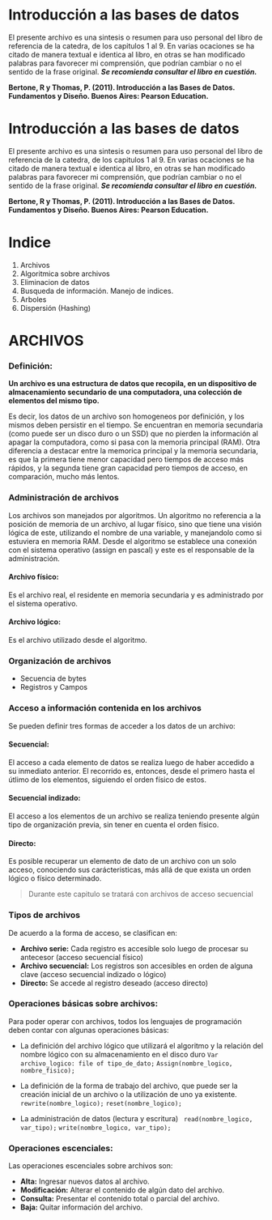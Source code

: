 # Introducción a las bases de datos
El presente archivo es una sintesis o resumen para uso personal del libro de referencia de la catedra, de los capitulos 1 al 9.
En varias ocaciones se ha citado de manera textual e identica al libro, en otras se han modificado palabras para favorecer mi comprensión, que podrían cambiar o no el sentido de la frase original.
***Se recomienda consultar el libro en cuestión.***

**Bertone, R y Thomas, P. (2011). Introducción a las Bases de Datos. Fundamentos y Diseño. Buenos Aires: Pearson Education.**

# Introducción a las bases de datos
El presente archivo es una sintesis o resumen para uso personal del libro de referencia de la catedra, de los capitulos 1 al 9.
En varias ocaciones se ha citado de manera textual e identica al libro, en otras se han modificado palabras para favorecer mi comprensión, que podrían cambiar o no el sentido de la frase original.
***Se recomienda consultar el libro en cuestión.***

**Bertone, R y Thomas, P. (2011). Introducción a las Bases de Datos. Fundamentos y Diseño. Buenos Aires: Pearson Education.**

# Indice
1. Archivos
2. Algoritmica sobre archivos
3. Eliminacion de datos
4. Busqueda de información. Manejo de indices.
5. Arboles
6. Dispersión (Hashing)

# ARCHIVOS
### Definición:
**Un archivo es una estructura de datos que recopila, en un dispositivo de almacenamiento secundario de una computadora, una colección de elementos del mismo tipo.**

Es decir, los datos de un archivo son homogeneos por definición, y los mismos deben persistir en el tiempo.
Se encuentran en memoria secundaria (como puede ser un disco duro o un SSD) que no pierden la información al apagar la computadora, como si pasa con la memoria principal (RAM).
Otra diferencia a destacar entre la memorica principal y la memoria secundaria, es que la primera tiene menor capacidad pero tiempos de acceso más rápidos, y la segunda tiene gran capacidad pero tiempos de acceso, en comparación, mucho más lentos.

### Administración de archivos
Los archivos son manejados por algoritmos.
Un algoritmo no referencia a la posición de memoria de un archivo, al lugar físico, sino que tiene una visión lógica de este, utilizando el nombre de una variable, y manejandolo como si estuviera en memoria RAM.
Desde el algoritmo se establece una conexión con el sistema operativo (assign en pascal) y este es el responsable de la administración.

#### Archivo físico:
Es el archivo real, el residente en memoria secundaria y es administrado por el sistema operativo.

#### Archivo lógico:
Es el archivo utilizado desde el algoritmo.

### Organización de archivos
* Secuencia de bytes
* Registros y Campos

### Acceso a información contenida en los archivos
Se pueden definir tres formas de acceder a los datos de un archivo:
#### Secuencial:
El acceso a cada elemento de datos se realiza luego de haber accedido a su inmediato anterior. El recorrido es, entonces, desde el primero hasta el útlimo de los elementos, siguiendo el orden físico de estos.

#### Secuencial indizado:
El acceso a los elementos de un archivo se realiza teniendo presente algún tipo de organización previa, sin tener en cuenta el orden físico.

#### Directo:
Es posible recuperar un elemento de dato de un archivo con un solo acceso, conociendo sus carácteristicas, más allá de que exista un orden lógico o físico determinado.

> Durante este capitulo se tratará con archivos de acceso secuencial

### Tipos de archivos
De acuerdo a la forma de acceso, se clasifican en:
* **Archivo serie:** Cada registro es accesible solo luego de procesar su antecesor (acceso secuencial físico)
* **Archivo secuencial:** Los registros son accesibles en orden de alguna clave (acceso secuencial indizado o lógico)
* **Directo:** Se accede al registro deseado (acceso directo)

### Operaciones básicas sobre archivos:
Para poder operar con archivos, todos los lenguajes de programación deben contar con algunas operaciones básicas:
* La definición del archivo lógico que utilizará el algoritmo y la relación del nombre lógico con su almacenamiento en el disco duro
``Var archivo_logico: file of tipo_de_dato;``
``Assign(nombre_logico, nombre_fisico);``

* La definición de la forma de trabajo del archivo, que puede ser la creación inicial de un archivo o la utilización de uno ya existente.
``rewrite(nombre_logico);``
``reset(nombre_logico); ``

* La administración de datos (lectura y escritura)
`` read(nombre_logico, var_tipo);``
``write(nombre_logico, var_tipo); ``

### Operaciones escenciales:
Las operaciones escenciales sobre archivos son:
* **Alta:** Ingresar nuevos datos al archivo.
* **Modificación:** Alterar el contenido de algún dato del archivo.
* **Consulta:** Presentar el contenido total o parcial del archivo.
* **Baja:** Quitar información del archivo.